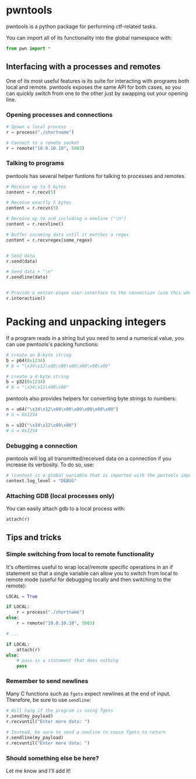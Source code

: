 # pwntools

pwntools is a python package for performing ctf-related tasks.

You can import all of its functionality into the global namespace with:

``` python
from pwn import *
```

## Interfacing with a processes and remotes

One of its most useful features is its suite for interacting with programs both local and remote. pwntools exposes the same API for both cases, so you can quickly switch from one to the other just by swapping out your opening line.

### Opening processes and connections

``` python
# Spawn a local process
r = process("./shortname")

# Connect to a remote socket
r = remote("10.0.10.10", 5003)
```

### Talking to programs

pwntools has several helper funtions for talking to processes and remotes.

``` python
# Receive up to 5 bytes
content = r.recv(5)

# Receive exactly 5 bytes
content = r.recvn(5)

# Receive up to and including a newline ("\n")
content = r.recvline()

# Buffer incoming data until it matches a regex
content = r.recvregex(some_regex)


# Send data
r.send(data)

# Send data + "\n"
r.sendline(data)


# Provide a netcat-esque user-interface to the connection (use this when you think you have a shell!)
r.interactive()
```

# Packing and unpacking integers

If a program reads in a string but you need to send a numerical value, you can use pwntools's packing functions:

``` python
# create an 8-byte string
b = p64(0x1234)
# b = "\x34\x12\x00\x00\x00\x00\x00\x00"

# create a 4-byte string
b = p32(0x1234)
# b = "\x34\x12\x00\x00"
```

pwntools also provides helpers for converting byte strings to numbers:

``` python
n = u64("\x34\x12\x00\x00\x00\x00\x00\x00")
# n = 0x1234

n = u32("\x34\x12\x00\x00")
# n = 0x1234
```

### Debugging a connection

pwntools will log all transmitted/received data on a connection if you increase its verbosity. To do so, use:

``` python
# (context is a global variable that is imported with the pwntools import statement)
context.log_level = "DEBUG"
```

### Attaching GDB (local processes only)

You can easily attach gdb to a local process with:

``` python
attach(r)
```

## Tips and tricks

### Simple switching from local to remote functionality

It's oftentimes useful to wrap local/remote specific operations in an if statement so that a single variable can allow you to switch from local to remote mode (useful for debugging locally and then switching to the remote):

``` python
LOCAL = True

if LOCAL:
    r = process("./shortname")
else:
    r = remote("10.0.10.10", 5003)

# ...

if LOCAL:
    attach(r)
else:
    # pass is a statement that does nothing
    pass
```

### Remember to send newlines

Many C functions such as `fgets` expect newlines at the end of input. Therefore, be sure to use `sendline`:

``` python
# Will hang if the program is using fgets
r.send(my_payload)
r.recvuntil("Enter more data: ")

# Instead, be sure to send a newline to cause fgets to return
r.sendline(my_payload)
r.recvuntil("Enter more data: ")
```

### Should something else be here?

Let me know and I'll add it!
